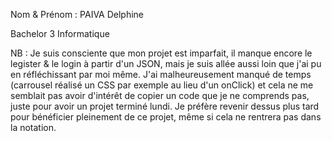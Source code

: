 Nom & Prénom : PAIVA Delphine

Bachelor 3 Informatique

NB : Je suis consciente que mon projet est imparfait, il manque encore le legister & le login à partir d'un JSON, mais je suis allée aussi loin que j'ai pu en réfléchissant par moi même. J'ai malheureusement manqué de temps (carrousel réalisé un CSS par exemple au lieu d'un onClick) et cela ne me semblait pas avoir d'intérêt de copier un code que je ne comprends pas, juste pour avoir un projet terminé lundi. Je préfère revenir dessus plus tard pour bénéficier pleinement de ce projet, même si cela ne rentrera pas dans la notation.
